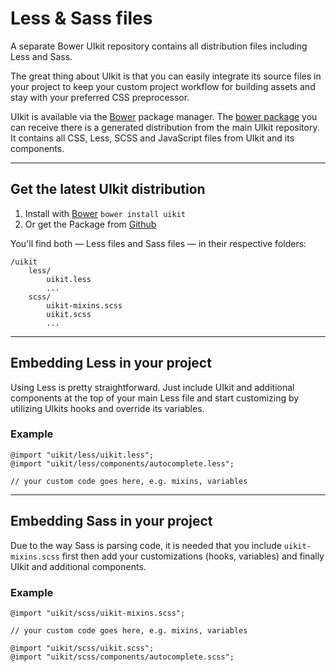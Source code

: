 # Less & Sass files

<p class="uk-text-lead">A separate Bower UIkit repository contains all distribution files including Less and Sass.</p>

The great thing about UIkit is that you can easily integrate its source files in your project to keep your custom project workflow for building assets and stay with your preferred CSS preprocessor.

UIkit is available via the [Bower](http://bower.io/) package manager. The [bower package](https://github.com/uikit/bower-uikit) you can receive there is a generated distribution from the main UIkit repository. It contains all CSS, Less, SCSS and JavaScript files from UIkit and its components.

***

## Get the latest UIkit distribution

1.  Install with [Bower](http://bower.io/) `bower install uikit`
2.  Or get the Package from [Github](https://github.com/uikit/bower-uikit/)

You'll find both — Less files and Sass files — in their respective folders:

```
/uikit
    less/
        uikit.less
        ...
    scss/
        uikit-mixins.scss
        uikit.scss
        ...
```

***

## Embedding Less in your project

Using Less is pretty straightforward. Just include UIkit and additional components at the top of your main Less file and start customizing by utilizing UIkits hooks and override its variables.

### Example

```
@import "uikit/less/uikit.less";
@import "uikit/less/components/autocomplete.less";

// your custom code goes here, e.g. mixins, variables
```

***

## Embedding Sass in your project

Due to the way Sass is parsing code, it is needed that you include `uikit-mixins.scss` first then add your customizations (hooks, variables) and finally UIkit and additional components.

### Example

```
@import "uikit/scss/uikit-mixins.scss";

// your custom code goes here, e.g. mixins, variables

@import "uikit/scss/uikit.scss";
@import "uikit/scss/components/autocomplete.scss";
```
